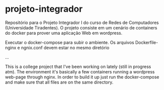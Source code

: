# projeto-integrador
Repositório para o Projeto Integrador I do curso de Redes de Computadores (Universidade Tiradentes). 
O projeto consiste em um cenário de containers do docker para prover uma aplicação Web em wordpress. 

Executar o docker-compose para subir o ambiente. Os arquivos Dockerfile-nginx e ngnix.conf devem estar no mesmo diretório


...

This is a college project that I've been working on lately (still in progress atm). 
The environment it's basically a few containers running a wordpress web-page through nginx.
In order to build it up just run the docker-compose and make sure that all files are on the same directory.

